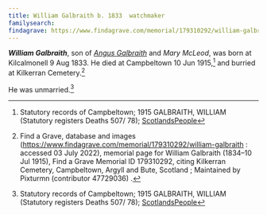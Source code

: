```yaml
---
title: William Galbraith b. 1833  watchmaker
familysearch: 
findagrave: https://www.findagrave.com/memorial/179310292/william-galbraith
---
```

***William Galbraith***, son of *[Angus Galbraith](galbraith-angus-1784-mcleod.md)* and *Mary McLeod*,
was born at Kilcalmonell 9 Aug 1833.  He died at Campbeltown  10 Jun 1915,[^death] and burried at Kilkerran Cemetery.[^burial]

He was unmarried.[^death]


[^death]: Statutory records of Campbeltown; 1915 GALBRAITH, WILLIAM (Statutory registers Deaths 507/ 78); [ScotlandsPeople](https://www.scotlandspeople.gov.uk/view-image/nrs_stat_deaths/6805754)

[^burial]: Find a Grave, database and images (https://www.findagrave.com/memorial/179310292/william-galbraith : accessed 03 July 2022), memorial page for William Galbraith (1834–10 Jul 1915), Find a Grave Memorial ID 179310292, citing Kilkerran Cemetery, Campbeltown, Argyll and Bute, Scotland ; Maintained by Pixturmn (contributor 47729036) .
